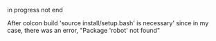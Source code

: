 in progress not end

After colcon build 'source install/setup.bash' is necessary' since in my case, there was an error, "Package 'robot' not found"
